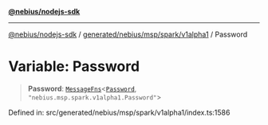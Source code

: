 [**@nebius/nodejs-sdk**](../../../../../../README.md)

---

[@nebius/nodejs-sdk](../../../../../../README.md) / [generated/nebius/msp/spark/v1alpha1](../README.md) / Password

# Variable: Password

> **Password**: [`MessageFns`](../../../../../../runtime/protos/core/interfaces/MessageFns.md)\<[`Password`](../interfaces/Password.md), `"nebius.msp.spark.v1alpha1.Password"`\>

Defined in: src/generated/nebius/msp/spark/v1alpha1/index.ts:1586
